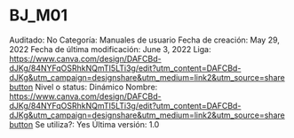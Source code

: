 # BJ_M01

Auditado: No
Categoría: Manuales de usuario
Fecha de creación: May 29, 2022
Fecha de última modificación: June 3, 2022
Liga: https://www.canva.com/design/DAFCBd-dJKg/84NYFqOSRhkNQmTI5LTi3g/edit?utm_content=DAFCBd-dJKg&utm_campaign=designshare&utm_medium=link2&utm_source=sharebutton
Nivel o status: Dinámico
Nombre: https://www.canva.com/design/DAFCBd-dJKg/84NYFqOSRhkNQmTI5LTi3g/edit?utm_content=DAFCBd-dJKg&utm_campaign=designshare&utm_medium=link2&utm_source=sharebutton
Se utiliza?: Yes
Última versión: 1.0